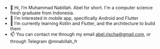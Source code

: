 - 👋 Hi, I’m Muhammad Nabillah. Abel for short. I'm a computer science fresh graduate from Indonesia.
- 👀 I’m interested in mobile app, specifically Android and Flutter
- 🌱 I’m currently learning Kotlin and Flutter, and the architecture to build them
- 📫 You can contact me through my email abel.rischa@gmail.com, or through Telegram @mnabillah_fr

<!---
mnabillah/mnabillah is a ✨ special ✨ repository because its `README.md` (this file) appears on your GitHub profile.
You can click the Preview link to take a look at your changes.
--->
